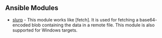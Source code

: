 ## Ansible Modules

- [slurp](https://docs.ansible.com/ansible/latest/modules/slurp_module.html) - This module works like [fetch]. It is used for fetching a base64- encoded blob containing the data in a remote file. This module is also supported for Windows targets.
